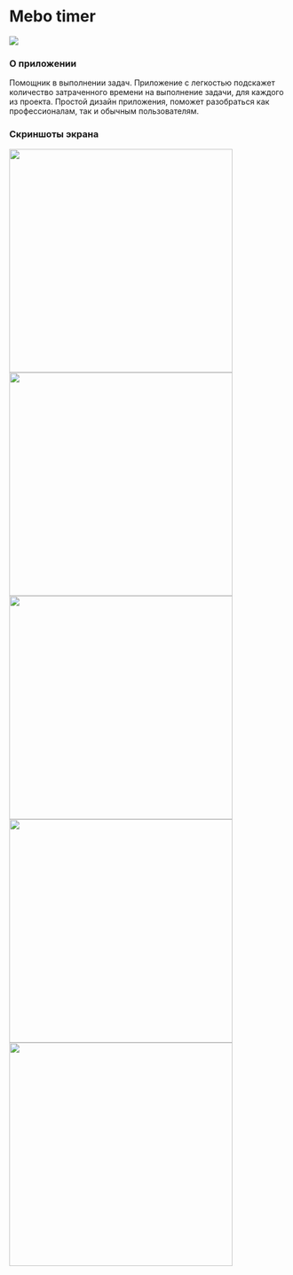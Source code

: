 # Mebo timer
[![](https://raw.githubusercontent.com/allakin/time-tracker/master/Media/app-store.png)](https://itunes.apple.com/ru/app/mebo-timer/id1447819944?mt=8)

### О приложении
Помощник в выполнении задач. Приложение с легкостью подскажет количество затраченного времени на выполнение задачи, для каждого из проекта. Простой дизайн приложения, поможет разобраться как профессионалам, так и обычным пользователям.

### Скриншоты экрана 
<img src="https://raw.githubusercontent.com/allakin/time-tracker/master/Media/1.png" width="402"> <img src="https://raw.githubusercontent.com/allakin/time-tracker/master/Media/2.png" width="402"> <img src="https://raw.githubusercontent.com/allakin/time-tracker/master/Media/3.png" width="402"> <img src="https://raw.githubusercontent.com/allakin/time-tracker/master/Media/4.png" width="402"> <img src="https://raw.githubusercontent.com/allakin/time-tracker/master/Media/5.png" width="402">



